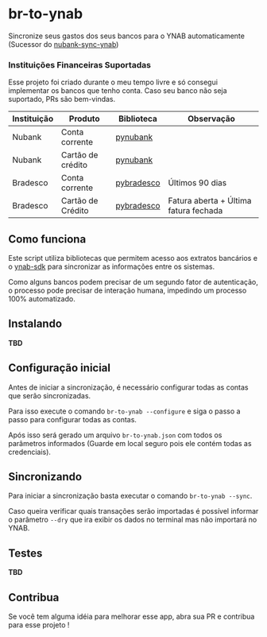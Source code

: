 # br-to-ynab

Sincronize seus gastos dos seus bancos para o YNAB automaticamente (Sucessor do [nubank-sync-ynab](https://github.com/andreroggeri/nubank-sync-ynab))

### Instituições Financeiras Suportadas

Esse projeto foi criado durante o meu tempo livre e só consegui implementar os bancos que tenho conta. Caso seu banco
não seja suportado, PRs são bem-vindas.

| Instituição | Produto           | Biblioteca      | Observação                            |
| ----------- | ----------------- | --------------- | ------------------------------------- |
| Nubank      | Conta corrente    | [pynubank][1]   |                                       |
| Nubank      | Cartão de crédito | [pynubank][1]   |                                       |
| Bradesco    | Conta corrente    | [pybradesco][2] | Últimos 90 dias                       |
| Bradesco    | Cartão de Crédito | [pybradesco][2] | Fatura aberta + Última fatura fechada |

[1]: https://github.com/andreroggeri/pynubank
[2]: https://github.com/andreroggeri/pybradesco

## Como funciona

Este script utiliza bibliotecas que permitem acesso aos extratos bancários e
o [ynab-sdk](https://github.com/andreroggeri/ynab-sdk-python)
para sincronizar as informações entre os sistemas.

Como alguns bancos podem precisar de um segundo fator de autenticação, o processo pode precisar de interação humana,
impedindo um processo 100% automatizado.

## Instalando
**TBD**

## Configuração inicial

Antes de iniciar a sincronização, é necessário configurar todas as contas que serão sincronizadas.

Para isso execute o comando `br-to-ynab --configure` e siga o passo a passo para configurar todas as contas.

Após isso será gerado um arquivo `br-to-ynab.json` com todos os parâmetros informados (Guarde em local seguro pois ele contém todas as credenciais).

## Sincronizando

Para iniciar a sincronização basta executar o comando `br-to-ynab --sync`.

Caso queira verificar quais transações serão importadas é possível informar o parâmetro `--dry` 
que ira exibir os dados no terminal mas não importará no YNAB.

## Testes

**TBD**

## Contribua

Se você tem alguma idéia para melhorar esse app, abra sua PR e contribua para esse projeto !